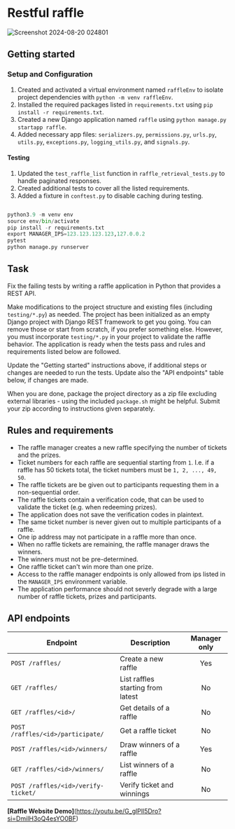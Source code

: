 # Restful raffle
![Screenshot 2024-08-20 024801](https://github.com/user-attachments/assets/ed9fc574-b02c-44a1-962a-cd282e0b8ca4)

## Getting started

### Setup and Configuration

1. Created and activated a virtual environment named `raffleEnv` to isolate project dependencies with `python -m venv raffleEnv`.
2. Installed the required packages listed in `requirements.txt` using `pip install -r requirements.txt`.
3. Created a new Django application named `raffle` using `python manage.py startapp raffle`.
4. Added necessary app files: `serializers.py`, `permissions.py`, `urls.py`, `utils.py`, `exceptions.py`, `logging_utils.py`, and `signals.py`.

#### Testing

1. Updated the `test_raffle_list` function in `raffle_retrieval_tests.py` to handle paginated responses.
2. Created additional tests to cover all the listed requirements.
3. Added a fixture in `conftest.py` to disable caching during testing.
```python 

python3.9 -m venv env
source env/bin/activate
pip install -r requirements.txt
export MANAGER_IPS=123.123.123.123,127.0.0.2
pytest
python manage.py runserver
```

## Task

Fix the failing tests by writing a raffle application in Python that provides a REST API.

Make modifications to the project structure and existing files (including `testing/*.py`) as needed. The project has been initialized as an empty Django project with Django REST framework to get you going. You can remove those or start from scratch, if you prefer something else. However, you must incorporate `testing/*.py` in your project to validate the raffle behavior. The application is ready when the tests pass and rules and requirements listed below are followed.

Update the "Getting started" instructions above, if additional steps or changes are needed to run the tests. Update also the "API endpoints" table below, if changes are made.

When you are done, package the project directory as a zip file excluding external libraries - using the included `package.sh` might be helpful. Submit your zip according to instructions given separately.

## Rules and requirements

* The raffle manager creates a new raffle specifying the number of tickets and the prizes.
* Ticket numbers for each raffle are sequential starting from `1`. I.e. if a raffle has 50 tickets total, the ticket numbers must be `1, 2, ..., 49, 50`. 
* The raffle tickets are be given out to participants requesting them in a non-sequential order.
* The raffle tickets contain a verification code, that can be used to validate the ticket (e.g. when redeeming prizes).
* The application does not save the verification codes in plaintext.
* The same ticket number is never given out to multiple participants of a raffle.
* One ip address may not participate in a raffle more than once.
* When no raffle tickets are remaining, the raffle manager draws the winners. 
* The winners must not be pre-determined.
* One raffle ticket can't win more than one prize.
* Access to the raffle manager endpoints is only allowed from ips listed in the `MANAGER_IPS` environment variable.
* The application performance should not severly degrade with a large number of raffle tickets, prizes and participants.


## API endpoints

| Endpoint                            | Description                       | Manager only |
|-------------------------------------|-----------------------------------|:------------:|
| `POST /raffles/`                    | Create a new raffle               |     Yes      |
| `GET /raffles/`                     | List raffles starting from latest |      No      |
| `GET /raffles/<id>/`                | Get details of a raffle           |      No      |
| `POST /raffles/<id>/participate/`   | Get a raffle ticket               |      No      |
| `POST /raffles/<id>/winners/`       | Draw winners of a raffle          |     Yes      |
| `GET /raffles/<id>/winners/`        | List winners of a raffle          |      No      |
| `POST /raffles/<id>/verify-ticket/` | Verify ticket and winnings        |      No      |

**[Raffle Website Demo]**(https://youtu.be/G_glPIl5Dro?si=DmiIH3oQ4esYO0BF)
